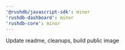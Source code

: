 ```yaml
---
'@rushdb/javascript-sdk': minor
'rushdb-dashboard': minor
'rushdb-core': minor
---
```


Update readme, cleanups, build public image
